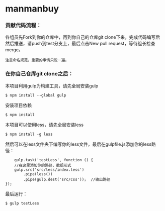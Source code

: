 # manmanbuy

### 贡献代码流程：

各组员先Fork到你的仓库中，再到你自己的仓库git clone下来，完成代码编写后然后推送，请push到test分支上，最后点击New pull request，等待组长检查merge。

``注意命名规范，重要的事情只说一遍。``


### 在你自己仓库git clone之后：
	
本项目利用gulp为构建工具，请先全局安装gulp

	$ npm install --global gulp
	
安装项目依赖

	$ npm install 
	
本项目可以使用less，请先全局安装less
	
	$ npm install -g less
	
然后可以在less文件夹下编写你的less文件，最后在gulpfile.js添加你的less路径：

		gulp.task('testLess', function () {
	    //在这里添加你的路径，数组形式
	    gulp.src('src/less/index.less') 	        
	    	.pipe(less())
	       	.pipe(gulp.dest('src/css'));  //输出路径
	});

最后运行：

	$ gulp testLess
	
	
	
	